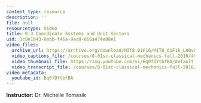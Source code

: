 ```yaml
---
content_type: resource
description: ''
file: null
resourcetype: Video
title: 0.3 Coordinate Systems and Unit Vectors
uid: 1c0e1b43-8ebb-f46a-9ac8-866a474e88e1
video_files:
  archive_url: https://archive.org/download/MIT8.01F16/MIT8_01F16_L00v03_360p.mp4
  video_captions_file: /courses/8-01sc-classical-mechanics-fall-2016/49f18648b65f55fd80ef2edf2771becf_Bq0fDYtbfBA.vtt
  video_thumbnail_file: https://img.youtube.com/vi/Bq0fDYtbfBA/default.jpg
  video_transcript_file: /courses/8-01sc-classical-mechanics-fall-2016/57ac37315639916f411cd7c83537f5f4_Bq0fDYtbfBA.pdf
video_metadata:
  youtube_id: Bq0fDYtbfBA
---
```


**Instructor:** Dr. Michelle Tomasik